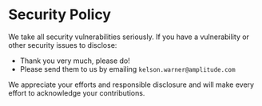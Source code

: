 # Security Policy

We take all security vulnerabilities seriously.
If you have a vulnerability or other security issues to disclose:

- Thank you very much, please do!
- Please send them to us by emailing `kelson.warner@amplitude.com`

We appreciate your efforts and responsible disclosure and will make every effort to acknowledge your contributions.
